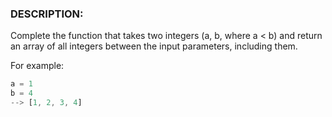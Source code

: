 ### DESCRIPTION:
Complete the function that takes two integers (a, b, where a < b) and return an array of all integers between the input parameters, including them.

For example:
```js
a = 1
b = 4
--> [1, 2, 3, 4]
```